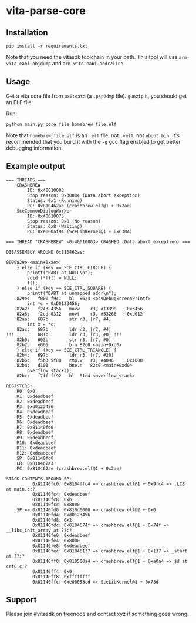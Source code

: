 # vita-parse-core

## Installation

```
pip install -r requirements.txt
```

Note that you need the vitasdk toolchain in your path. This tool will use `arm-vita-eabi-objdump` and `arm-vita-eabi-addr2line`.

## Usage

Get a vita core file from `ux0:data` (a `.psp2dmp` file). `gunzip` it, you should get an ELF file.

Run:

```
python main.py core_file homebrew_file.elf
```

Note that `homebrew_file.elf` is an `.elf` file, not `.velf`, not `eboot.bin`. It's recommended that you build it with the `-g` gcc flag enabled to get better debugging information.

## Example output

```
=== THREADS ===
    CRASHBREW
        ID: 0x40010003
        Stop reason: 0x30004 (Data abort exception)
        Status: 0x1 (Running)
        PC: 0x810462ae (crashbrew.elf@1 + 0x2ae)
    SceCommonDialogWorker
        ID: 0x40010073
        Stop reason: 0x0 (No reason)
        Status: 0x8 (Waiting)
        PC: 0xe000af94 (SceLibKernel@1 + 0x6304)

=== THREAD "CRASHBREW" <0x40010003> CRASHED (Data abort exception) ===

DISASSEMBLY AROUND 0x810462ae:

0000829e <main+0xae>:
	} else if (key == SCE_CTRL_CIRCLE) {
		printf("PABT at NULL\n");
		void (*f)() = NULL;
		f();
	} else if (key == SCE_CTRL_SQUARE) {
		printf("DABT at unmapped addr\n");
    829e:	f000 f9c1 	bl	8624 <psvDebugScreenPrintf>
		int *c = 0xD0123456;
    82a2:	f243 4356 	movw	r3, #13398	; 0x3456
    82a6:	f2cd 0312 	movt	r3, #53266	; 0xd012
    82aa:	607b      	str	r3, [r7, #4]
		int x = *c;
    82ac:	687b      	ldr	r3, [r7, #4]
!!! 		681b      	ldr	r3, [r3, #0] !!!
    82b0:	603b      	str	r3, [r7, #0]
    82b2:	e005      	b.n	82c0 <main+0xd0>
	} else if (key == SCE_CTRL_TRIANGLE) {
    82b4:	697b      	ldr	r3, [r7, #20]
    82b6:	f5b3 5f80 	cmp.w	r3, #4096	; 0x1000
    82ba:	d101      	bne.n	82c0 <main+0xd0>
		overflow_stack();
    82bc:	f7ff ff92 	bl	81e4 <overflow_stack>

REGISTERS:
    R0: 0x0
    R1: 0xdeadbeef
    R2: 0xdeadbeef
    R3: 0xd0123456
    R4: 0xdeadbeef
    R5: 0xdeadbeef
    R6: 0xdeadbeef
    R7: 0x81140fd0
    R8: 0xdeadbeef
    R9: 0xdeadbeef
    R10: 0xdeadbeef
    R11: 0xdeadbeef
    R12: 0xdeadbeef
    SP: 0x81140fd0
    LR: 0x810462a3
    PC: 0x810462ae (crashbrew.elf@1 + 0x2ae)

STACK CONTENTS AROUND SP:
          0x81140fc0: 0x8104ffc4 => crashbrew.elf@1 + 0x9fc4 => .LC8 at main.c:?
          0x81140fc4: 0xdeadbeef 
          0x81140fc8: 0xb 
          0x81140fcc: 0x8000 
    SP => 0x81140fd0: 0x810d0000 => crashbrew.elf@2 + 0x0
          0x81140fd4: 0xd0123456 
          0x81140fd8: 0x2 
          0x81140fdc: 0x8104674f => crashbrew.elf@1 + 0x74f => __libc_init_array at ??:?
          0x81140fe0: 0xdeadbeef 
          0x81140fe4: 0x8000 
          0x81140fe8: 0xdeadbeef 
          0x81140fec: 0x81046137 => crashbrew.elf@1 + 0x137 => _start at ??:?
          0x81140ff0: 0x810500a4 => crashbrew.elf@1 + 0xa0a4 => $d at crt0.c:?
          0x81140ff4: 0x0 
          0x81140ff8: 0xffffffff 
          0x81140ffc: 0xe00053cd => SceLibKernel@1 + 0x73d
```

## Support

Please join #vitasdk on freenode and contact xyz if something goes wrong.
